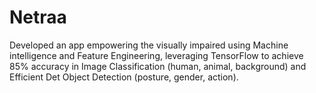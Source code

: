 # Netraa
Developed an app empowering the visually impaired using Machine intelligence and Feature Engineering, leveraging TensorFlow to  achieve 85% accuracy in Image Classification (human, animal, background) and Efficient Det Object Detection (posture, gender, action). 
